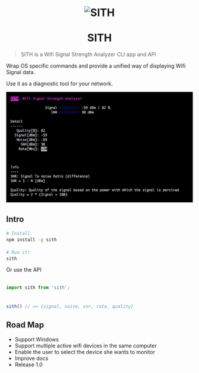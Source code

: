 <h1 align="center">
  <img width="300" src="https://rawgit.com/franleplant/sith-cli/master/sith_logo.png" alt="SITH">
  </br>
  </br>  
  SITH
</h1>

> SITH is a Wifi Signal Strength Analyzer CLI app and API

Wrap OS specific commands and provide a unified way of displaying Wifi Signal data.

Use it as a diagnostic tool for your network.

  ![Screenshot](screenshot.png)

## Intro

```sh
# Install
npm install -g sith

# Run it!
sith
```


Or use the API

```javascript

import sith from 'sith';


sith() // => {signal, noise, snr, rate, quality}
```


## Road Map

- Support Windows
- Support multiple active wifi devices in the same computer
- Enable the user to select the device she wants to monitor
- Improve docs
- Release 1.0



